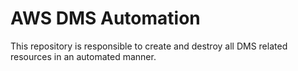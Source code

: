 # AWS DMS Automation

This repository is responsible to create and destroy all DMS related resources
in an automated manner.
